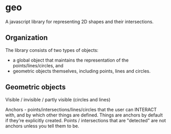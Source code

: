 geo
===

A javascript library for representing 2D shapes and their intersections.

## Organization

The library consists of two types of objects:

 - a global object that maintains the representation of the points/lines/circles, and
 - geometric objects themselves, including points, lines and circles.

 ## Geometric objects

Visible / invisible / partly visible (circles and lines)

Anchors - points/intersections/lines/circles that the user can INTERACT with, and by which other things are defined.  Things are anchors by default if they're explicitly created. Points / intersections that are "detected" are not anchors unless you tell them to be.